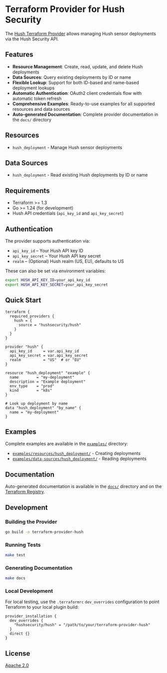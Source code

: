 # Terraform Provider for Hush Security

The [Hush Terraform Provider](https://registry.terraform.io/providers/hushsecurity/hush/latest) allows managing Hush sensor deployments via the Hush Security API.

## Features

* **Resource Management**: Create, read, update, and delete Hush deployments
* **Data Sources**: Query existing deployments by ID or name
* **Flexible Lookup**: Support for both ID-based and name-based deployment lookups
* **Automatic Authentication**: OAuth2 client credentials flow with automatic token refresh
* **Comprehensive Examples**: Ready-to-use examples for all supported resources and data sources
* **Auto-generated Documentation**: Complete provider documentation in the `docs/` directory

## Resources

* `hush_deployment` - Manage Hush sensor deployments

## Data Sources

* `hush_deployment` - Read existing Hush deployments by ID or name

## Requirements

* Terraform >= 1.3
* Go >= 1.24 (for development)
* Hush API credentials (`api_key_id` and `api_key_secret`)

## Authentication

The provider supports authentication via:

* `api_key_id` – Your Hush API key ID
* `api_key_secret` – Your Hush API key secret
* `realm` – (Optional) Hush realm (US, EU), defaults to US

These can also be set via environment variables:

```bash
export HUSH_API_KEY_ID=your_api_key_id
export HUSH_API_KEY_SECRET=your_api_key_secret
```

## Quick Start

```hcl
terraform {
  required_providers {
    hush = {
      source = "hushsecurity/hush"
    }
  }
}

provider "hush" {
  api_key_id     = var.api_key_id
  api_key_secret = var.api_key_secret
  realm          = "US"  # or "EU"
}

resource "hush_deployment" "example" {
  name        = "my-deployment"
  description = "Example deployment"
  env_type    = "prod"
  kind        = "k8s"
}

# Look up deployment by name
data "hush_deployment" "by_name" {
  name = "my-deployment"
}
```

## Examples

Complete examples are available in the [`examples/`](./examples/) directory:

* [`examples/resources/hush_deployment/`](./examples/resources/hush_deployment/) - Creating deployments
* [`examples/data-sources/hush_deployment/`](./examples/data-sources/hush_deployment/) - Reading deployments

## Documentation

Auto-generated documentation is available in the [`docs/`](./docs/) directory and on the [Terraform Registry](https://registry.terraform.io/providers/hushsecurity/hush/latest/docs).

## Development

### Building the Provider

```bash
go build -o terraform-provider-hush
```

### Running Tests

```bash
make test
```

### Generating Documentation

```bash
make docs
```

### Local Development

For local testing, use the `.terraformrc` `dev_overrides` configuration to point Terraform to your local plugin build:

```hcl
provider_installation {
  dev_overrides {
    "hushsecurity/hush" = "/path/to/your/terraform-provider-hush"
  }
  direct {}
}
```

## License

[Apache 2.0](./LICENSE)
